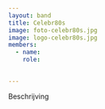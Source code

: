 ```yaml
---
layout: band
title: Celebr80s
image: foto-celebr80s.jpg
image: logo-celebr80s.jpg
members:
  - name:
    role: 

    
---
```


Beschrijving
